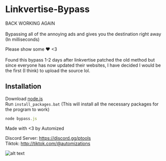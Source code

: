 # Linkvertise-Bypass
BACK WORKING AGAIN<br /><br />
Bypassing all of the annoying ads and gives you the destination right away (In milliseconds)

Please show some ❤️ <3<br /><br />
Found this bypass 1-2 days after linkvertise patched the old method but since everyone has now updated their websites, I have decided I would be the first (I think) to upload the source lol.

## Installation

Download [node.js](https://nodejs.org/en/download/)<br />
Run `install_packages.bat` (This will install all the necessary packages for the program to work)

```js
node bypass.js
```

Made with <3 by Automized

Discord Server: https://discord.gg/ptools<br />
Tiktok: http://tiktok.com/@automizations

![alt text](https://im4.ezgif.com/tmp/ezgif-4-a0fbc46919.gif)

